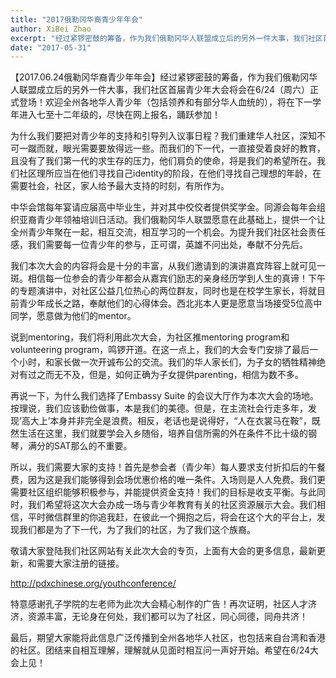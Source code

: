 ```yaml
---
title: "2017俄勒冈华裔青少年年会"
author: XiBei Zhao
excerpt: "经过紧锣密鼓的筹备，作为我们俄勒冈华人联盟成立后的另外一件大事，我们社区首届青少年大会将会在6/24（周六）正式登场！欢迎全州各地华人青少年（包括领养和有部分华人血统的），将在下一学年进入七至十二年级的，尽快在网上报名，踊跃参加！"
date: "2017-05-31"
---
```


【2017.06.24俄勒冈华裔青少年年会】经过紧锣密鼓的筹备，作为我们俄勒冈华人联盟成立后的另外一件大事，我们社区首届青少年大会将会在6/24（周六）正式登场！欢迎全州各地华人青少年（包括领养和有部分华人血统的），将在下一学年进入七至十二年级的，尽快在网上报名，踊跃参加！

为什么我们要把对青少年的支持和引导列入议事日程？我们重建华人社区，深知不可一蹴而就，眼光需要要放得远一些。而我们的下一代，一直接受着良好的教育，且没有了我们第一代的求生存的压力，他们肩负的使命，将是我们的希望所在。我们社区理所应当在他们寻找自己identity的阶段，在他们寻找自己理想的年龄，在需要社会，社区，家人给予最大支持的时刻，有所作为。

中华会馆每年宴请应届高中毕业生，并对其中佼佼者提供奖学金。同源会每年会组织亚裔青少年领袖培训日活动。我们俄勒冈华人联盟愿意在此基础上，提供一个让全州青少年聚在一起，相互交流，相互学习的一个机会。为提升我们社区社会责任感，我们需要每一位青少年的参与，正可谓，英雄不问出处，奉献不分先后。

我们本次大会的内容将会是十分的丰富，从我们邀请到的演讲嘉宾阵容上就可见一斑。相信每一位参会的青少年都会从嘉宾们励志的亲身经历学到人生的真谛！下午的专题演讲中，对社区公益几位热心的两位群友，同时也是在校学生家长，将就目前青少年成长之路，奉献他们的心得体会。西北兆本人更是愿意当场接受5位高中同学，愿意做为他们的mentor。

说到mentoring，我们将利用此次大会，为社区推mentoring program和volunteering program，鸣锣开道。在这一点上，我们的大会专门安排了最后一个小时，和家长做一次开诚布公的交流。我们的华人家长们，为子女的牺牲精神绝对有过之而无不及，但是，如何正确为子女提供parenting，相信为数不多。

再说一下，为什么我们选择了Embassy Suite 的会议大厅作为本次大会的场地。按理说，我们应该勤俭做事，本是我们的美德。但是，在主流社会行走多年，发现‘高大上’本身并非完全是浪费。相反，老话也是说得好，“人在衣裳马在鞍”，既然生活在这里，我们就要学会入乡随俗，培养自信所需的外在条件不比十级的钢琴，满分的SAT那么的不重要。

所以，我们需要大家的支持！首先是参会者（青少年）每人要求支付折扣后的午餐费，因为这是我们能够得到会场优惠价格的唯一条件。入场则是人人免费。我们更需要社区组织能够积极参与，并能提供资金支持！我们的目标是收支平衡。与此同时，我们希望将这次大会办成一场与青少年教育有关的社区资源展示大会。我们相信，平时微信群里的你追我赶，在彼此一个拥抱之后，将会在这个大的平台上，发现我们都是为了下一代，为了我们的社区，为了我们这个族裔。

敬请大家登陆我们社区网站有关此次大会的专页，上面有大会的更多信息，最新更新，和需要大家注册的链接。

http://pdxchinese.org/youthconference/

特意感谢孔子学院的左老师为此次大会精心制作的广告！再次证明，社区人才济济，资源丰富，无论身在何处，我们都可以为了社区，同心同德，同舟共济！

最后，期望大家能将此信息广泛传播到全州各地华人社区，也包括来自台湾和香港的社区。团结来自相互理解，理解就从见面时相互问一声好开始。希望在6/24大会上见！
